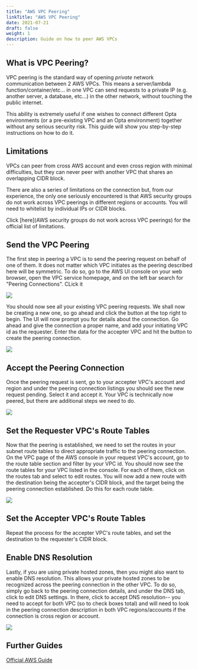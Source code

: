 ```yaml
---
title: "AWS VPC Peering"
linkTitle: "AWS VPC Peering"
date: 2021-07-21
draft: false
weight: 1
description: Guide on how to peer AWS VPCs
---
```


## What is VPC Peering?
VPC peering is the standard way of opening _private_ network communication between 2 AWS VPCs. This means a 
server/lambda function/container/etc... in one VPC can send requests to a private IP (e.g. another server, a database, 
etc...) in the other network, without touching the public internet. 

This ability is extremely useful if one wishes to connect different Opta environments (or a pre-existing VPC and an 
Opta environment) together without any serious security risk. This guide will show you step-by-step instructions on 
how to do it.

## Limitations
VPCs can peer from cross AWS account and even cross region with minimal difficulties, but they can never peer
with another VPC that shares an overlapping CIDR block.

There are also a series of limitations on the connection but, from our experience, the only one seriously encountered
is that AWS security groups do not work across VPC peerings in different regions or accounts. You will need to whitelist 
by individual IPs or CIDR blocks.

Click [here](AWS security groups do not work across VPC peerings) for the official list of limitations.

## Send the VPC Peering
The first step in peering a VPC is to send the peering request on behalf of one of them. It does not matter which VPC
initiates as the peering described here will be symmetric. To do so, go to the AWS UI console on your web browser,
open the VPC service homepage, and on the left bar search for "Peering Connections". CLick it

<a href="/images/aws_peering_1.png" target="_blank">
  <img src="/images/aws_peering_1.png" align="center"/>
</a>

You should now see all your existing VPC peering requests. We shall now be creating a new one, so go ahead and click the
button at the top right to begin. The UI will now prompt you for details about the connection. Go ahead and give the
connection a proper name, and add your initiating VPC id as the requester. Enter the data for the accepter VPC and hit 
the button to create the peering connection.

<a href="/images/aws_peering_2.png" target="_blank">
  <img src="/images/aws_peering_2.png" align="center"/>
</a>

## Accept the Peering Connection
Once the peering request is sent, go to your accepter VPC's account and region and under the peering connection listings
you should see the new request pending. Select it and accept it. Your VPC is technically now peered, but there are 
additional steps we need to do.


<a href="/images/aws_peering_3.png" target="_blank">
  <img src="/images/aws_peering_3.png" align="center"/>
</a>

## Set the Requester VPC's Route Tables
Now that the peering is established, we need to set the routes in your subnet route tables to direct appropriate traffic
to the peering connection. On the VPC page of the AWS console in your request VPC's account, go to the route table
section and filter by your VPC id. You should now see the route tables for your VPC listed in the console. For each of
them, click on the routes tab and select to edit routes. You will now add a new route with the destination being
the accepter's CIDR block, and the target being the peering connection established. Do this for each route table.


<a href="/images/aws_peering_4.png" target="_blank">
  <img src="/images/aws_peering_4.png" align="center"/>
</a>

## Set the Accepter VPC's Route Tables
Repeat the process for the accepter VPC's route tables, and set the destination to the requester's CIDR block.

## Enable DNS Resolution

Lastly, if you are using private hosted zones, then you might also want to enable DNS resolution. This allows your
private hosted zones to be recognized across the peering connection in the other VPC. To do so, simply go back
to the peering connection details, and under the DNS tab, click to edit DNS settings. In there, click to accept DNS
resolution-- you need to accept for both VPC (so to check boxes total) and will need to look in the peering connection
description in both VPC regions/accounts if the connection is cross region or account.


<a href="/images/aws_peering_5.png" target="_blank">
  <img src="/images/aws_peering_5.png" align="center"/>
</a>

## Further Guides

[Official AWS Guide](https://docs.aws.amazon.com/vpc/latest/peering/what-is-vpc-peering.html)

